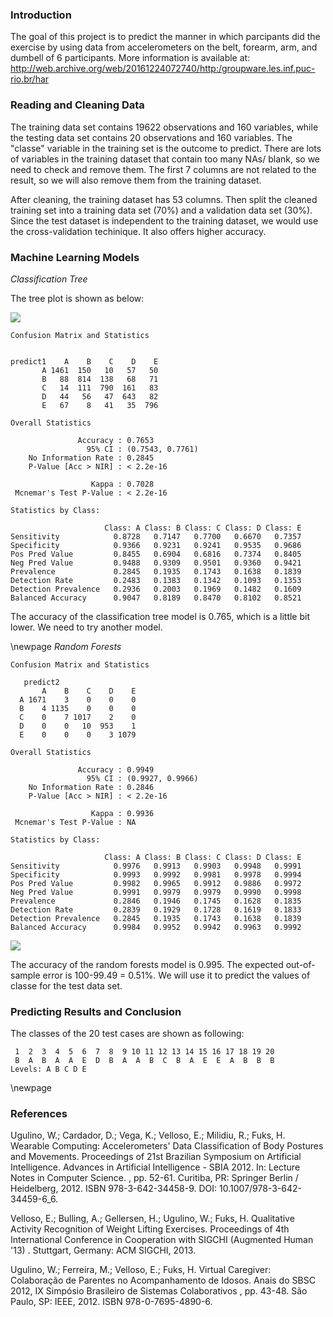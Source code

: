 ### Introduction

The goal of this project is to predict the manner in which parcipants
did the exercise by using data from accelerometers on the belt, forearm,
arm, and dumbell of 6 participants. More information is available at:
<http://web.archive.org/web/20161224072740/http:/groupware.les.inf.puc-rio.br/har>

### Reading and Cleaning Data

The training data set contains 19622 observations and 160 variables,
while the testing data set contains 20 observations and 160 variables.
The "classe" variable in the training set is the outcome to predict.
There are lots of variables in the training dataset that contain too
many NAs/ blank, so we need to check and remove them. The first 7
columns are not related to the result, so we will also remove them from
the training dataset.

After cleaning, the training dataset has 53 columns. Then split the
cleaned training set into a training data set (70%) and a validation
data set (30%). Since the test dataset is independent to the training
dataset, we would use the cross-validation techinique. It also offers
higher accuracy.

### Machine Learning Models

*Classification Tree*

The tree plot is shown as below:

![](https://github.com/bitaolc/Machine-Learning-Project/unnamed-chunk-2-1.png)

    Confusion Matrix and Statistics

            
    predict1    A    B    C    D    E
           A 1461  150   10   57   50
           B   88  814  138   68   71
           C   14  111  790  161   83
           D   44   56   47  643   82
           E   67    8   41   35  796

    Overall Statistics
                                              
                   Accuracy : 0.7653          
                     95% CI : (0.7543, 0.7761)
        No Information Rate : 0.2845          
        P-Value [Acc > NIR] : < 2.2e-16       
                                              
                      Kappa : 0.7028          
     Mcnemar's Test P-Value : < 2.2e-16       

    Statistics by Class:

                         Class: A Class: B Class: C Class: D Class: E
    Sensitivity            0.8728   0.7147   0.7700   0.6670   0.7357
    Specificity            0.9366   0.9231   0.9241   0.9535   0.9686
    Pos Pred Value         0.8455   0.6904   0.6816   0.7374   0.8405
    Neg Pred Value         0.9488   0.9309   0.9501   0.9360   0.9421
    Prevalence             0.2845   0.1935   0.1743   0.1638   0.1839
    Detection Rate         0.2483   0.1383   0.1342   0.1093   0.1353
    Detection Prevalence   0.2936   0.2003   0.1969   0.1482   0.1609
    Balanced Accuracy      0.9047   0.8189   0.8470   0.8102   0.8521

The accuracy of the classification tree model is 0.765, which is a
little bit lower. We need to try another model.

\newpage
*Random Forests*

    Confusion Matrix and Statistics

       predict2
           A    B    C    D    E
      A 1671    3    0    0    0
      B    4 1135    0    0    0
      C    0    7 1017    2    0
      D    0    0   10  953    1
      E    0    0    0    3 1079

    Overall Statistics
                                              
                   Accuracy : 0.9949          
                     95% CI : (0.9927, 0.9966)
        No Information Rate : 0.2846          
        P-Value [Acc > NIR] : < 2.2e-16       
                                              
                      Kappa : 0.9936          
     Mcnemar's Test P-Value : NA              

    Statistics by Class:

                         Class: A Class: B Class: C Class: D Class: E
    Sensitivity            0.9976   0.9913   0.9903   0.9948   0.9991
    Specificity            0.9993   0.9992   0.9981   0.9978   0.9994
    Pos Pred Value         0.9982   0.9965   0.9912   0.9886   0.9972
    Neg Pred Value         0.9991   0.9979   0.9979   0.9990   0.9998
    Prevalence             0.2846   0.1946   0.1745   0.1628   0.1835
    Detection Rate         0.2839   0.1929   0.1728   0.1619   0.1833
    Detection Prevalence   0.2845   0.1935   0.1743   0.1638   0.1839
    Balanced Accuracy      0.9984   0.9952   0.9942   0.9963   0.9992

![](project_files/figure-markdown_strict/unnamed-chunk-3-1.png)

The accuracy of the random forests model is 0.995. The expected
out-of-sample error is 100-99.49 = 0.51%. We will use it to predict the
values of classe for the test data set.

### Predicting Results and Conclusion

The classes of the 20 test cases are shown as following:

     1  2  3  4  5  6  7  8  9 10 11 12 13 14 15 16 17 18 19 20 
     B  A  B  A  A  E  D  B  A  A  B  C  B  A  E  E  A  B  B  B 
    Levels: A B C D E

\newpage
### References

Ugulino, W.; Cardador, D.; Vega, K.; Velloso, E.; Milidiu, R.; Fuks, H.
Wearable Computing: Accelerometers' Data Classification of Body Postures
and Movements. Proceedings of 21st Brazilian Symposium on Artificial
Intelligence. Advances in Artificial Intelligence - SBIA 2012. In:
Lecture Notes in Computer Science. , pp. 52-61. Curitiba, PR: Springer
Berlin / Heidelberg, 2012. ISBN 978-3-642-34458-9. DOI:
10.1007/978-3-642-34459-6\_6.

Velloso, E.; Bulling, A.; Gellersen, H.; Ugulino, W.; Fuks, H.
Qualitative Activity Recognition of Weight Lifting Exercises.
Proceedings of 4th International Conference in Cooperation with SIGCHI
(Augmented Human '13) . Stuttgart, Germany: ACM SIGCHI, 2013.

Ugulino, W.; Ferreira, M.; Velloso, E.; Fuks, H. Virtual Caregiver:
Colaboração de Parentes no Acompanhamento de Idosos. Anais do SBSC 2012,
IX Simpósio Brasileiro de Sistemas Colaborativos , pp. 43-48. São Paulo,
SP: IEEE, 2012. ISBN 978-0-7695-4890-6.
